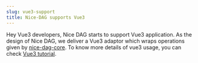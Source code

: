 ```yaml
---
slug: vue3-support
title: Nice-DAG supports Vue3
---
```


Hey Vue3 developers, Nice DAG starts to support Vue3 application. As the design of Nice DAG, we deliver a Vue3 adaptor which wraps operations given by [nice-dag-core](https://www.npmjs.com/package/@ebay/nice-dag-core). To know more details of vue3 usage, you can check [Vue3 tutorial](https://opensource.ebay.com/nice-dag/docs/tutorial-vue3/read-only-dag).